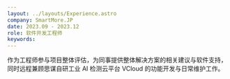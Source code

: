 ```yaml
---
layout: ../layouts/Experience.astro
company: SmartMore.JP
date: 2023.09 - 2023.12
role: 软件开发工程师
keywords:
---
```


作为工程师参与项目整体评估，为同事提供整体解决方案的相关建议与软件支持，同时远程兼顾思谋自研工业 AI 检测云平台 VCloud 的功能开发与日常维护工作。

<br />
